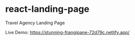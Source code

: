 # react-landing-page

Travel Agency Landing Page

Live Demo: https://stunning-frangipane-72d79c.netlify.app/
